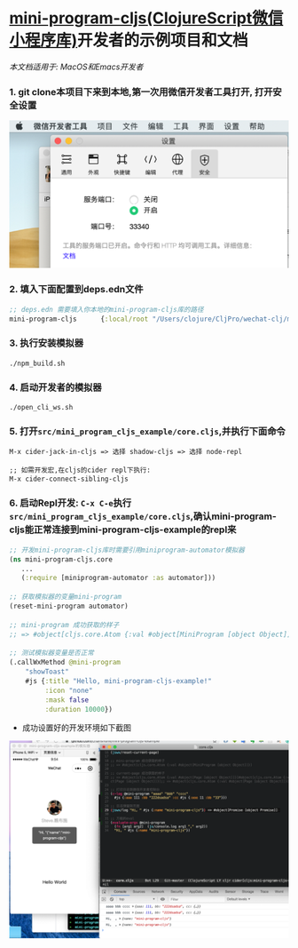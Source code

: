 # [mini-program-cljs(ClojureScript微信小程序库)](https://github.com/chanshunli/wechat-clj/tree/master/mini-program-cljs)开发者的示例项目和文档

*本文档适用于: MacOS和Emacs开发者*

### 1. git clone本项目下来到本地,第一次用微信开发者工具打开, 打开安全设置

![](https://github.com/chanshunli/mini-program-cljs-example/raw/master/security_settings.png)

### 2. 填入下面配置到deps.edn文件

```clojure
;; deps.edn 需要填入你本地的mini-program-cljs库的路径
mini-program-cljs      {:local/root "/Users/clojure/CljPro/wechat-clj/mini-program-cljs"}

```

### 3. 执行安装模拟器

``` shell
./npm_build.sh

```

### 4. 启动开发者的模拟器

``` shell
./open_cli_ws.sh
```

### 5. 打开`src/mini_program_cljs_example/core.cljs`,并执行下面命令

``` shell
M-x cider-jack-in-cljs => 选择 shadow-cljs => 选择 node-repl

;; 如需开发宏,在cljs的cider repl下执行:
M-x cider-connect-sibling-cljs
```

### 6. 启动Repl开发: `C-x C-e`执行`src/mini_program_cljs_example/core.cljs`,确认mini-program-cljs能正常连接到mini-program-cljs-example的repl来

``` clojure
;; 开发mini-program-cljs库时需要引用miniprogram-automator模拟器
(ns mini-program-cljs.core
   ...
   (:require [miniprogram-automator :as automator]))

;; 获取模拟器的变量mini-program
(reset-mini-program automator)

;; mini-program 成功获取的样子
;; => #object[cljs.core.Atom {:val #object[MiniProgram [object Object]]}]

;; 测试模拟器变量是否正常
(.callWxMethod @mini-program
    "showToast"
    #js {:title "Hello, mini-program-cljs-example!"
         :icon "none"
         :mask false
         :duration 10000})
```

* 成功设置好的开发环境如下截图

![](https://github.com/chanshunli/mini-program-cljs-example/raw/master/mini-program-cljs-example.png)
